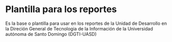 # Plantilla para los reportes 
  Es la base o plantilla para usar en los reportes de la Unidad de Desarrollo en la Direción General de Tecnologia de la Información de la Universidad autónoma de Santo Domingo (DGTI-UASD)